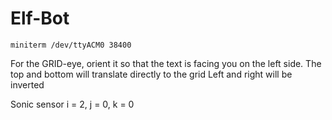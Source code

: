 # Elf-Bot

    miniterm /dev/ttyACM0 38400
    
For the GRID-eye, orient it so that the text is facing you on the left side.
The top and bottom will translate directly to the grid
Left and right will be inverted


Sonic sensor i = 2, j = 0, k = 0


